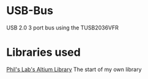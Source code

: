 # USB-Bus
USB 2.0 3 port bus using the TUSB2036VFR

# Libraries used
[Phil's Lab's Altium Library](https://github.com/pms67/AltiumDesigner-Libraries)
The start of my own library
